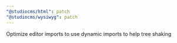 ```yaml
---
"@studiocms/html": patch
"@studiocms/wysiwyg": patch
---
```


Optimize editor imports to use dynamic imports to help tree shaking
